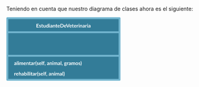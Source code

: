 Teniendo en cuenta que nuestro diagrama de clases ahora es el siguiente:

<img src="https://raw.githubusercontent.com/MumukiProject/mumuki-guia-python3-polimorfismo-python-v-2021/master/assets/clases_3_1647536154898.2.svg" alt="clases_3_1647536154898.2.svg" width="300px" height="auto">
